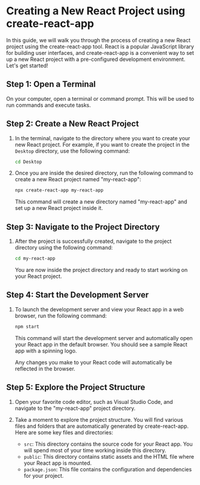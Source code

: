# Creating a New React Project using create-react-app

In this guide, we will walk you through the process of creating a new React project using the create-react-app tool. React is a popular JavaScript library for building user interfaces, and create-react-app is a convenient way to set up a new React project with a pre-configured development environment. Let's get started!

## Step 1: Open a Terminal

On your computer, open a terminal or command prompt. This will be used to run commands and execute tasks.

## Step 2: Create a New React Project

1. In the terminal, navigate to the directory where you want to create your new React project. For example, if you want to create the project in the `Desktop` directory, use the following command:

   ```bash
   cd Desktop
   ```

2. Once you are inside the desired directory, run the following command to create a new React project named "my-react-app":

   ```bash
   npx create-react-app my-react-app
   ```

   This command will create a new directory named "my-react-app" and set up a new React project inside it.

## Step 3: Navigate to the Project Directory

1. After the project is successfully created, navigate to the project directory using the following command:

   ```bash
   cd my-react-app
   ```

   You are now inside the project directory and ready to start working on your React project.

## Step 4: Start the Development Server

1. To launch the development server and view your React app in a web browser, run the following command:

   ```bash
   npm start
   ```

   This command will start the development server and automatically open your React app in the default browser. You should see a sample React app with a spinning logo.

   Any changes you make to your React code will automatically be reflected in the browser.

## Step 5: Explore the Project Structure

1. Open your favorite code editor, such as Visual Studio Code, and navigate to the "my-react-app" project directory.

2. Take a moment to explore the project structure. You will find various files and folders that are automatically generated by create-react-app. Here are some key files and directories:

   - `src`: This directory contains the source code for your React app. You will spend most of your time working inside this directory.
   - `public`: This directory contains static assets and the HTML file where your React app is mounted.
   - `package.json`: This file contains the configuration and dependencies for your project.

